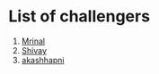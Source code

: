 # List of challengers
1. [Mrinal](https://github.com/mrinal1224)
2. [Shivay](https://github.com/shivaylamba)
3. [akashhapni](https://github.com/akashhapani)